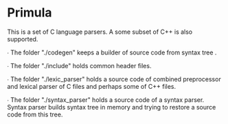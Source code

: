 # Primula
This is a set of C language parsers. A some subset of C++ is also supported.

∙ The  folder "./codegen" keeps a builder of source code from syntax tree .

∙ The  folder "./include"  holds common header files.

∙ The  folder "./lexic_parser" holds a source code of combined preprocessor and lexical parser of C files and perhaps some of C++ files.

∙ The  folder "./syntax_parser" holds a source code of a syntax parser. Syntax parser builds syntax tree in memory and trying to restore  a source code from this tree.

